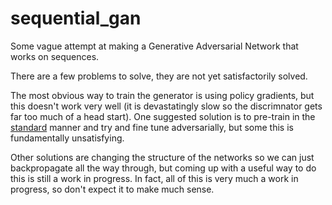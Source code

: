 # sequential_gan

Some vague attempt at making a Generative Adversarial Network  that works on sequences.

There are a few problems to solve, they are not yet satisfactorily solved.

The most obvious way to train the generator is using policy gradients, but this doesn't work very well
(it is devastatingly slow so the discrimnator gets far too much of a head start). One suggested solution
is to pre-train in the [standard](https://arxiv.org/abs/1308.0850) manner and try and fine tune
adversarially, but some this is fundamentally unsatisfying.

Other solutions are changing the structure of the networks so we can just backpropagate all the way
through, but coming up with a useful way to do this is still a work in progress. In fact, all of this
is very much a work in progress, so don't expect it to make much sense.
